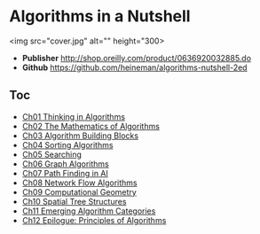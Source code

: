 # Algorithms in a Nutshell

<img src="cover.jpg" alt="" height="300>  
  
* **Publisher**  http://shop.oreilly.com/product/0636920032885.do  
* **Github**  https://github.com/heineman/algorithms-nutshell-2ed  

## Toc
* [Ch01 Thinking in Algorithms]()  
* [Ch02 The Mathematics of Algorithms]()  
* [Ch03 Algorithm Building Blocks]()  
* [Ch04 Sorting Algorithms]()  
* [Ch05 Searching]()  
* [Ch06 Graph Algorithms]()  
* [Ch07 Path Finding in AI]()  
* [Ch08 Network Flow Algorithms]()  
* [Ch09 Computational Geometry]()  
* [Ch10 Spatial Tree Structures]()  
* [Ch11 Emerging Algorithm Categories]()  
* [Ch12 Epilogue: Principles of Algorithms]()  